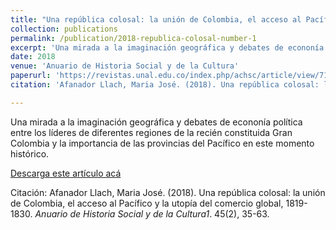 ```yaml
---
title: "Una república colosal: la unión de Colombia, el acceso al Pacífico y la utopía del comercio global, 1819-1830"
collection: publications
permalink: /publication/2018-republica-colosal-number-1
excerpt: 'Una mirada a la imaginación geográfica y debates de econonía política entre los líderes de diferentes regiones de la recién constituida Gran Colombia y la importancia de las provincias del Pacífico en este momento histórico.'
date: 2018
venue: 'Anuario de Historia Social y de la Cultura'
paperurl: 'https://revistas.unal.edu.co/index.php/achsc/article/view/71026'
citation: 'Afanador Llach, Maria José. (2018). Una república colosal: la unión de Colombia, el acceso al Pacífico y la utopía del comercio global, 1819-1830. <i>Anuario de Historia Social y de la Cultura1</i>. 45(2), 35-63.'

---
```

Una mirada a la imaginación geográfica y debates de econonía política entre los líderes de diferentes regiones de la recién constituida Gran Colombia y la importancia de las provincias del Pacífico en este momento histórico.

[Descarga este artículo acá](https://revistas.unal.edu.co/index.php/achsc/article/view/71026/65176)

Citación: Afanador Llach, Maria José. (2018). Una república colosal: la unión de Colombia, el acceso al Pacífico y la utopía del comercio global, 1819-1830. <i>Anuario de Historia Social y de la Cultura1</i>. 45(2), 35-63.
